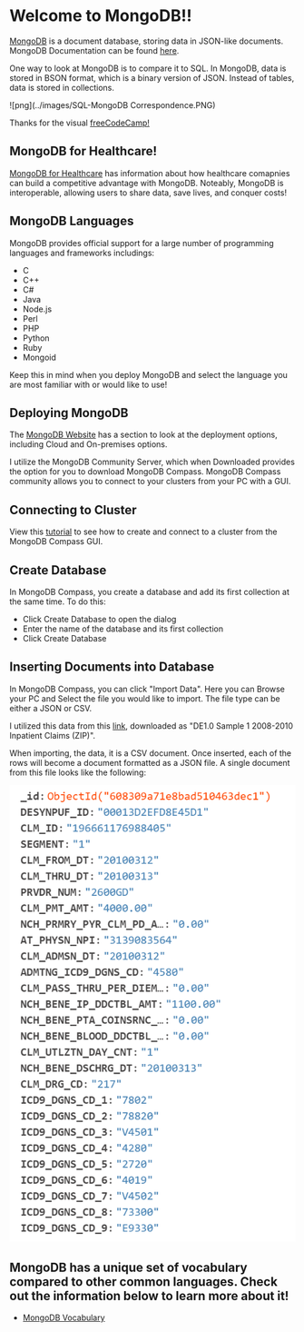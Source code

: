 # Welcome to MongoDB!!

[MongoDB](https://www.mongodb.com/) is a document database, storing data in JSON-like documents. MongoDB Documentation can be found [here](https://docs.mongodb.com/). 

One way to look at MongoDB is to compare it to SQL. In MongoDB, data is stored in BSON format, which is a binary version of JSON. Instead of tables, data is stored in collections. 

![png](../images/SQL-MongoDB Correspondence.PNG) 

Thanks for the visual [freeCodeCamp!](https://www.freecodecamp.org/news/learn-mongodb-a4ce205e7739/)

## MongoDB for Healthcare!

[MongoDB for Healthcare](https://www.mongodb.com/industries/healthcare) has information about how healthcare comapnies can build a competitive advantage with MongoDB. Noteably, MongoDB is interoperable, allowing users to share data, save lives, and conquer costs! 

## MongoDB Languages
MongoDB provides official support for a large number of programming languages and frameworks includings:
 * C
 * C++
 * C#
 * Java
 * Node.js
 * Perl
 * PHP
 * Python
 * Ruby
 * Mongoid
 
Keep this in mind when you deploy MongoDB and select the language you are most familiar with or would like to use! 

## Deploying MongoDB
The [MongoDB Website](https://www.mongodb.com/try/download) has a section to look at the deployment options, including Cloud and On-premises options. 

I utilize the MongoDB Community Server, which when Downloaded provides the option for you to download MongoDB Compass. MongoDB Compass community allows you to connect to your clusters from your PC with a GUI. 

## Connecting to Cluster
View this [tutorial](https://bjm009.github.io/HealthAnalyticsToolkit/MongoDB/mongo_cluster) to see how to create and connect to a cluster from the MongoDB Compass GUI. 

## Create Database
In MongoDB Compass, you create a database and add its first collection at the same time. To do this:
* Click Create Database to open the dialog
* Enter the name of the database and its first collection
* Click Create Database

## Inserting Documents into Database
In MongoDB Compass, you can click "Import Data". Here you can Browse your PC and Select the file you would like to import. The file type can be either a JSON or CSV. 

I utilized this data from this [link](https://www.cms.gov/Research-Statistics-Data-and-Systems/Downloadable-Public-Use-Files/SynPUFs/DESample01), downloaded as "DE1.0 Sample 1 2008-2010 Inpatient Claims (ZIP)". 

When importing, the data, it is a CSV document. Once inserted, each of the rows will become a document formatted as a JSON file. A single document from this file looks like the following: 

![png](../images/compass_json.PNG)

## MongoDB has a unique set of vocabulary compared to other common languages. Check out the information below to learn more about it! 
  * [MongoDB Vocabulary](https://bjm009.github.io/HealthAnalyticsToolkit/MongoDB/mongo_vocab)
